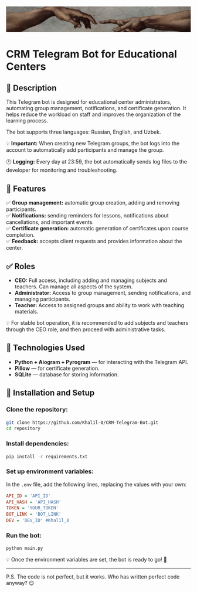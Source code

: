 ![Bg](https://github.com/Khal1l-0/CRM-Telegram-Bot/blob/master/tg_bg.jpg)

# CRM Telegram Bot for Educational Centers

## 📌 Description
This Telegram bot is designed for educational center administrators, automating group management, notifications, and certificate generation. It helps reduce the workload on staff and improves the organization of the learning process.

The bot supports three languages: Russian, English, and Uzbek.

💡 **Important:** When creating new Telegram groups, the bot logs into the account to automatically add participants and manage the group.

🕐 **Logging:** Every day at 23:59, the bot automatically sends log files to the developer for monitoring and troubleshooting.

## 🔹 Features
✅ **Group management:** automatic group creation, adding and removing participants.  
✅ **Notifications:** sending reminders for lessons, notifications about cancellations, and important events.  
✅ **Certificate generation:** automatic generation of certificates upon course completion.  
✅ **Feedback:** accepts client requests and provides information about the center.  

## ✅ Roles
- **CEO:** Full access, including adding and managing subjects and teachers. Can manage all aspects of the system.
- **Administrator:** Access to group management, sending notifications, and managing participants.
- **Teacher:** Access to assigned groups and ability to work with teaching materials.

💡 For stable bot operation, it is recommended to add subjects and teachers through the CEO role, and then proceed with administrative tasks.

## 🔧 Technologies Used
- **Python + Aiogram + Pyrogram** — for interacting with the Telegram API.
- **Pillow** — for certificate generation.
- **SQLite** — database for storing information.

## 🚀 Installation and Setup
### Clone the repository:
```sh
git clone https://github.com/Khal1l-0/CRM-Telegram-Bot.git
cd repository
```

### Install dependencies:
```sh
pip install -r requirements.txt
```

### Set up environment variables:
In the `.env` file, add the following lines, replacing the values with your own:
```ini
API_ID = 'API_ID'
API_HASH = 'API_HASH'
TOKEN = 'YOUR_TOKEN'
BOT_LINK = 'BOT_LINK'
DEV = 'DEV_ID' #Khal1l_0
```

### Run the bot:
```sh
python main.py
```

💡 Once the environment variables are set, the bot is ready to go! 🚀

---

P.S. The code is not perfect, but it works. Who has written perfect code anyway? 😉
